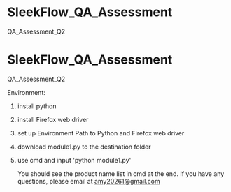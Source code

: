 # SleekFlow_QA_Assessment
QA_Assessment_Q2

# SleekFlow_QA_Assessment
QA_Assessment_Q2


Environment:
1. install python
2. install Firefox web driver
3. set up Environment Path to Python and Firefox web driver
4. download module1.py to the destination folder
5. use cmd and input 'python module1.py'

   You should see the product name list in cmd at the end.
   If you have any questions, please email at amy20261@gmail.com
    
